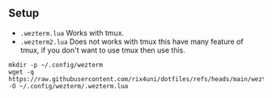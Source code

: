 ## Setup

- `.wezterm.lua` Works with tmux.
- `.wezterm2.lua` Does not works with tmux this have many feature of tmux, if you don't want to use tmux then use this.

```
mkdir -p ~/.config/wezterm
wget -q https://raw.githubusercontent.com/rix4uni/dotfiles/refs/heads/main/wezterm/.wezterm.lua -O ~/.config/wezterm/.wezterm.lua
```
